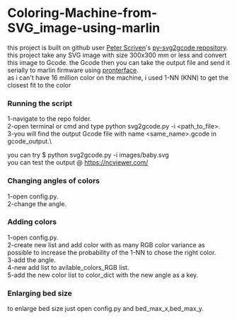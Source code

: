 # Coloring-Machine-from-SVG_image-using-marlin
this project is built on github user [Peter Scriven](https://github.com/pjpscriv)'s [py-svg2gcode repository](https://github.com/pjpscriv/py-svg2gcode).\
this project take any SVG image with size 300x300 mm or less and convert this image to Gcode. the Gcode then you can take the output file and send it serially to marlin firmware using [pronterface](https://github.com/user/repo/blob/branch/other_file.md).\
as i can't have 16 million color on the machine, i used 1-NN (KNN) to get the closest fit to the color 

### Running the script

1-navigate to the repo folder.\
2-open terminal or cmd and type python svg2gcode.py -i <path_to_file>.\
3-you will find the output Gcode file with name <same_name>.gcode in gcode_output.\

you can try $ python svg2gcode.py -i images/baby.svg\
you can test the output @ https://ncviewer.com/

### Changing angles of colors

1-open config.py.\
2-change the angle.

### Adding colors

1-open config.py.\
2-create new list and add color with as many RGB color variance as possible to increase the probability of the 1-NN to chose the right color.\
3-add the angle.\
4-new add list to avilable_colors_RGB list.\
5-add the new color list to color_dict with the new angle as a key.

### Enlarging bed size

to enlarge bed size just open config.py and bed_max_x,bed_max_y.
